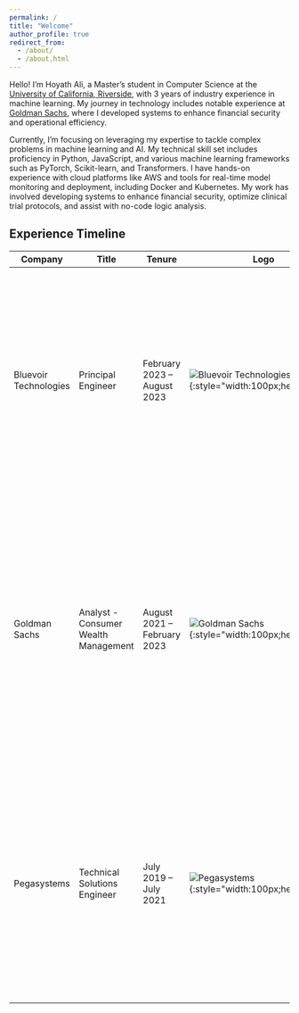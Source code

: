 ```yaml
---
permalink: /
title: "Welcome"
author_profile: true
redirect_from: 
  - /about/
  - /about.html
---
```

Hello! I’m Hoyath Ali, a Master’s student in Computer Science at the <a href="https://www.ucr.edu/">University of California, Riverside</a>, with 3 years of industry experience in machine learning. My journey in technology includes notable experience at <a href="https://www.goldmansachs.com/">Goldman Sachs</a>, where I developed systems to enhance financial security and operational efficiency.

Currently, I’m focusing on leveraging my expertise to tackle complex problems in machine learning and AI. My technical skill set includes proficiency in Python, JavaScript, and various machine learning frameworks such as PyTorch, Scikit-learn, and Transformers. I have hands-on experience with cloud platforms like AWS and tools for real-time model monitoring and deployment, including Docker and Kubernetes. My work has involved developing systems to enhance financial security, optimize clinical trial protocols, and assist with no-code logic analysis.

## Experience Timeline

| **Company**          | **Title**                           | **Tenure**                       | **Logo**                                                                                      | **Description**                                                                                         |
|----------------------|-------------------------------------|---------------------------------|------------------------------------------------------------------------------------------------|---------------------------------------------------------------------------------------------------------|
| Bluevoir Technologies | Principal Engineer                  | February 2023 – August 2023      | ![Bluevoir Technologies](https://encrypted-tbn0.gstatic.com/images?q=tbn:ANd9GcR5G6V7WktZE2ATFZhEpXvzyiFY70CLzSPR2Q&s){:style="width:100px;height:auto;"} | Developed an ML-driven system with fine-tuned LLMs for real-time, context-aware clinical trial protocols. Reduced protocol creation time by 30% and enhanced protocol quality by 40%. |
| Goldman Sachs        | Analyst - Consumer Wealth Management | August 2021 – February 2023     | ![Goldman Sachs](https://upload.wikimedia.org/wikipedia/commons/thumb/6/61/Goldman_Sachs.svg/1024px-Goldman_Sachs.svg.png){:style="width:100px;height:auto;"} | Developed a machine learning fraud detection system for credit card transactions, enhancing financial security and operational efficiency. Automated case routing and triggered actions, leading to significant savings and a 25% reduction in costs. |
| Pegasystems          | Technical Solutions Engineer        | July 2019 – July 2021            | ![Pegasystems](https://www.pega.com/sites/default/files/styles/1024/public/media/images/2021-10/pega-logo-horiztonal-prevcard.png?itok=C5-EphPx){:style="width:100px;height:auto;"} | Resolved 20+ Sev1 issues in Pega, preventing up to 72 hours of potential downtime for clients like JP Morgan, Ford, Siemens, and PayPal. Avoided significant revenue losses by mitigating downtime. |
